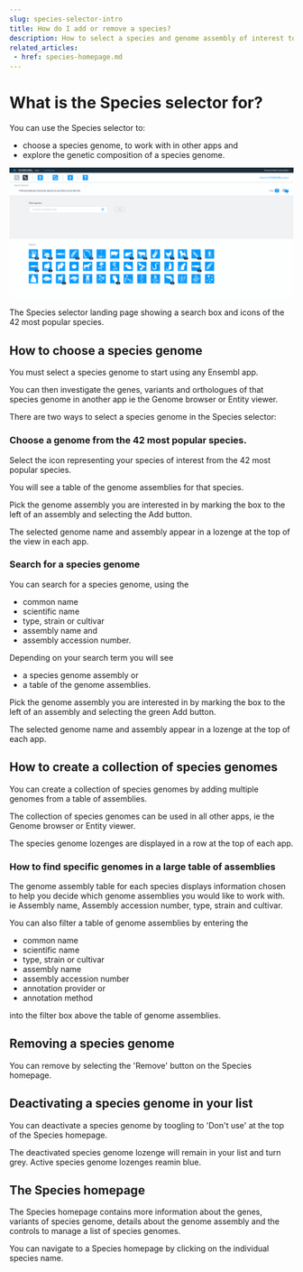 ```yaml
---
slug: species-selector-intro
title: How do I add or remove a species?
description: How to select a species and genome assembly of interest to visualise in the Genome browser and Entity viewer
related_articles:
 - href: species-homepage.md
---
```

# What is the Species selector for?

You can use the Species selector to:

- choose a species genome, to work with in other apps and
- explore the genetic composition of a species genome.

![Species selector showing search box and the 42 most popular species](media/species-selector.png)

<figcaption>

 The Species selector landing page showing a search box and icons of the 42 most popular species.

</figcaption>

## How to choose a species genome

You must select a species genome to start using any Ensembl app. 

You can then investigate the genes, variants and orthologues of that species genome in another app ie the Genome browser or Entity viewer.

There are two ways to select a species genome in the Species selector:

### Choose a genome from the 42 most popular species.

Select the icon representing your species of interest from the 42 most popular species.

You will see a table of the genome assemblies for that species. 

Pick the genome assembly you are interested in by marking the box to the left of an assembly and selecting the Add button.

The selected genome name and assembly appear in a lozenge at the top of the view in each app.

### Search for a species genome

You can search for a species genome, using the 
* common name 
* scientific name
* type, strain or cultivar
* assembly name and
* assembly accession number.

Depending on your search term you will see

* a species genome assembly or
* a table of the genome assemblies.

Pick the genome assembly you are interested in by marking the box to the left of an assembly and selecting the green Add button.

The selected genome name and assembly appear in a lozenge at the top of each app.

## How to create a collection of species genomes

You can create a collection of species genomes by adding multiple genomes from a table of assemblies.

The collection of species genomes can be used in all other apps, ie the Genome browser or Entity viewer.

The species genome lozenges are displayed in a row at the top of each app.

### How to find specific genomes in a large table of assemblies

The genome assembly table for each species displays information chosen to help you decide which genome assemblies you would like to work with. ie Assembly name, Assembly accession number, type, strain and cultivar.

You can also filter a table of genome assemblies by entering the

* common name 
* scientific name
* type, strain or cultivar
* assembly name
* assembly accession number
* annotation provider or
* annotation method

into the filter box above the table of genome assemblies.

## Removing a species genome

You can remove by selecting the 'Remove' button on the Species homepage.

## Deactivating a species genome in your list 

You can deactivate a species genome by toogling to 'Don't use' at the top of the Species homepage.

The deactivated species genome lozenge will remain in your list and turn grey. Active species genome lozenges reamin blue.

## The Species homepage  

The Species homepage contains more information about the genes, variants of species genome, details about the genome assembly and the controls to manage a list of species genomes. 

You can navigate to a Species homepage by clicking on the individual species name. 
